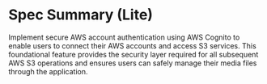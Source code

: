 # Spec Summary (Lite)

Implement secure AWS account authentication using AWS Cognito to enable users to connect their AWS accounts and access S3 services. This foundational feature provides the security layer required for all subsequent AWS S3 operations and ensures users can safely manage their media files through the application.